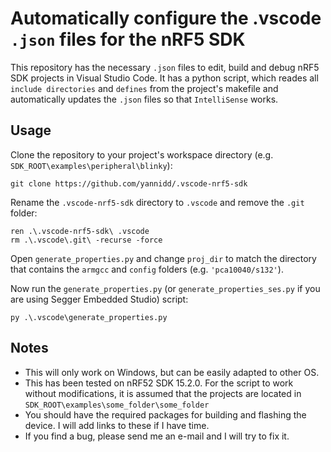# Automatically configure the .vscode ```.json``` files for the nRF5 SDK

This repository has the necessary ```.json``` files to edit, build and debug nRF5 SDK projects in Visual Studio Code. It has a python script, which reades all ```include directories``` and ```defines``` from the project's makefile and automatically updates the ```.json``` files so that ```IntelliSense``` works.

## Usage
Clone the repository to your project's workspace directory (e.g. ```SDK_ROOT\examples\peripheral\blinky```):
```
git clone https://github.com/yannidd/.vscode-nrf5-sdk
```
Rename the ```.vscode-nrf5-sdk``` directory to ```.vscode``` and remove the ```.git``` folder:
```
ren .\.vscode-nrf5-sdk\ .vscode
rm .\.vscode\.git\ -recurse -force
```
Open ```generate_properties.py``` and change ```proj_dir``` to match the directory that contains the ```armgcc``` and ```config``` folders (e.g. ```'pca10040/s132'```).

Now run the ```generate_properties.py``` (or ```generate_properties_ses.py``` if you are using Segger Embedded Studio) script:
```
py .\.vscode\generate_properties.py
```

## Notes
- This will only work on Windows, but can be easily adapted to other OS.
- This has been tested on nRF52 SDK 15.2.0. For the script to work without modifications, it is assumed that the projects are located in ```SDK_ROOT\examples\some_folder\some_folder```
- You should have the required packages for building and flashing the device. I will add links to these if I have time.
- If you find a bug, please send me an e-mail and I will try to fix it.
